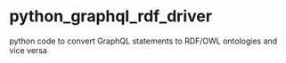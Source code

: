 # python_graphql_rdf_driver
python code to convert GraphQL statements to RDF/OWL ontologies and vice versa
